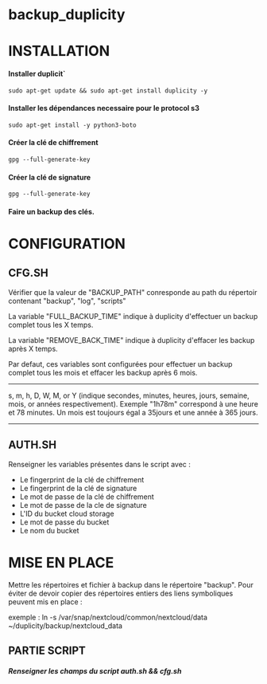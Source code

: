 # backup_duplicity

# INSTALLATION

#### Installer duplicit`
`sudo apt-get update && sudo apt-get install duplicity -y`

#### Installer les dépendances necessaire pour le protocol s3
`sudo apt-get install -y python3-boto`

#### Créer la clé de chiffrement
`gpg --full-generate-key`

#### Créer la clé de signature
`gpg --full-generate-key`

#### Faire un backup des clés.


# CONFIGURATION

## CFG.SH

Vérifier que la valeur de "BACKUP_PATH" conresponde au path du répertoir contenant "backup", "log", "scripts" 

La variable "FULL_BACKUP_TIME" indique à duplicity d'effectuer un backup complet tous les X temps.

La variable "REMOVE_BACK_TIME" indique à duplicity d'effacer les backup après X temps. 

Par defaut, ces variables sont configurées pour effectuer un backup complet tous les mois et effacer les backup après 6 mois. 

*****
s, m, h, D, W, M, or Y (indique secondes, minutes, heures, jours, semaine, mois, or années respectivement).
Exemple "1h78m" correspond à  une heure et 78 minutes.
Un mois est toujours égal a 35jours et une année à 365 jours.
*****


## AUTH.SH

Renseigner les variables présentes dans le script avec :
- Le fingerprint de la clé de chiffrement
- Le fingerprint de la clé de signature
- Le mot de passe de la clé de chiffrement
- Le mot de passe de la cle de signature
- L'ID du bucket cloud storage
- Le mot de passe du bucket
- Le nom du bucket




# MISE EN PLACE

Mettre les répertoires et fichier à backup dans le répertoire "backup". 
Pour éviter de devoir copier des répertoires entiers des liens symboliques peuvent mis en place :

exemple : ln -s /var/snap/nextcloud/common/nextcloud/data ~/duplicity/backup/nextcloud_data





## PARTIE SCRIPT


##### Renseigner les champs du script auth.sh && cfg.sh
